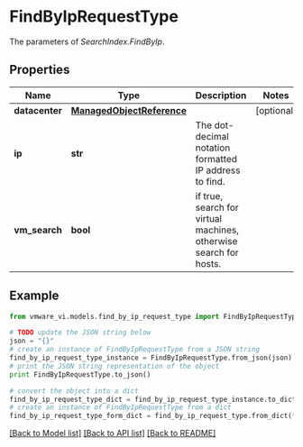 # FindByIpRequestType

The parameters of *SearchIndex.FindByIp*. 

## Properties
Name | Type | Description | Notes
------------ | ------------- | ------------- | -------------
**datacenter** | [**ManagedObjectReference**](ManagedObjectReference.md) |  | [optional] 
**ip** | **str** | The dot-decimal notation formatted IP address to find.  | 
**vm_search** | **bool** | if true, search for virtual machines, otherwise search for hosts.  | 

## Example

```python
from vmware_vi.models.find_by_ip_request_type import FindByIpRequestType

# TODO update the JSON string below
json = "{}"
# create an instance of FindByIpRequestType from a JSON string
find_by_ip_request_type_instance = FindByIpRequestType.from_json(json)
# print the JSON string representation of the object
print FindByIpRequestType.to_json()

# convert the object into a dict
find_by_ip_request_type_dict = find_by_ip_request_type_instance.to_dict()
# create an instance of FindByIpRequestType from a dict
find_by_ip_request_type_form_dict = find_by_ip_request_type.from_dict(find_by_ip_request_type_dict)
```
[[Back to Model list]](../README.md#documentation-for-models) [[Back to API list]](../README.md#documentation-for-api-endpoints) [[Back to README]](../README.md)



